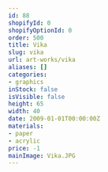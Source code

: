 ```yaml
---
id: 88
shopifyId: 0
shopifyOptionId: 0
order: 500
title: Vika
slug: vika
url: art-works/vika
aliases: []
categories:
- graphics
inStock: false
isVisible: false
height: 65
width: 40
date: 2009-01-01T00:00:00Z
materials:
- paper
- acrylic
price: -1
mainImage: Vika.JPG
---
```

